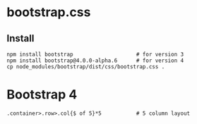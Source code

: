 # bootstrap.css

## Install

    npm install bootstrap                    # for version 3
    npm install bootstrap@4.0.0-alpha.6      # for version 4
    cp node_modules/bootstrap/dist/css/bootstrap.css .

# Bootstrap 4

    .container>.row>.col{$ of 5}*5           # 5 column layout

